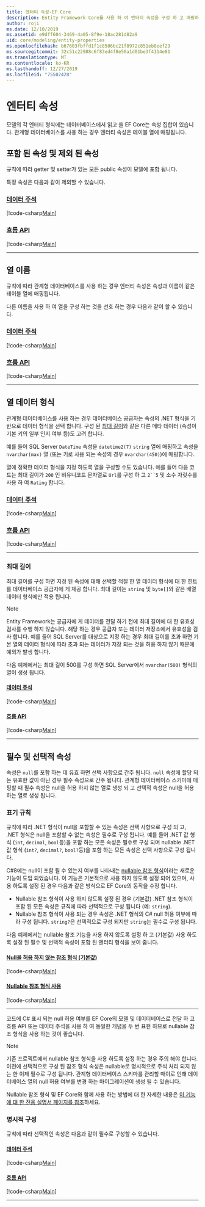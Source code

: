 ```yaml
---
title: 엔터티 속성-EF Core
description: Entity Framework Core를 사용 하 여 엔터티 속성을 구성 하 고 매핑하는 방법
author: roji
ms.date: 12/10/2019
ms.assetid: e9dff604-3469-4a05-8f9e-18ac281d82a9
uid: core/modeling/entity-properties
ms.openlocfilehash: b67603fbffd1f1c8506bc21f8972c851eb8eef29
ms.sourcegitcommit: 32c51c22988c6f83ed4f8e50a1d01be3f4114e81
ms.translationtype: MT
ms.contentlocale: ko-KR
ms.lasthandoff: 12/27/2019
ms.locfileid: "75502428"
---
```

# <a name="entity-properties"></a>엔터티 속성

모델의 각 엔터티 형식에는 데이터베이스에서 읽고 쓸 EF Core는 속성 집합이 있습니다. 관계형 데이터베이스를 사용 하는 경우 엔터티 속성은 테이블 열에 매핑됩니다.

## <a name="included-and-excluded-properties"></a>포함 된 속성 및 제외 된 속성

규칙에 따라 getter 및 setter가 있는 모든 public 속성이 모델에 포함 됩니다.

특정 속성은 다음과 같이 제외할 수 있습니다.

### <a name="data-annotationstabdata-annotations"></a>[데이터 주석](#tab/data-annotations)

[!code-csharp[Main](../../../samples/core/Modeling/DataAnnotations/IgnoreProperty.cs?name=IgnoreProperty&highlight=6)]

### <a name="fluent-apitabfluent-api"></a>[흐름 API](#tab/fluent-api)

[!code-csharp[Main](../../../samples/core/Modeling/FluentAPI/IgnoreProperty.cs?name=IgnoreProperty&highlight=3,4)]

***

## <a name="column-names"></a>열 이름

규칙에 따라 관계형 데이터베이스를 사용 하는 경우 엔터티 속성은 속성과 이름이 같은 테이블 열에 매핑됩니다.

다른 이름을 사용 하 여 열을 구성 하는 것을 선호 하는 경우 다음과 같이 할 수 있습니다.

### <a name="data-annotationstabdata-annotations"></a>[데이터 주석](#tab/data-annotations)

[!code-csharp[Main](../../../samples/core/Modeling/DataAnnotations/ColumnName.cs?Name=ColumnName&highlight=3)]

### <a name="fluent-apitabfluent-api"></a>[흐름 API](#tab/fluent-api)

[!code-csharp[Main](../../../samples/core/Modeling/FluentAPI/ColumnName.cs?Name=ColumnName&highlight=3-5)]

***

## <a name="column-data-types"></a>열 데이터 형식

관계형 데이터베이스를 사용 하는 경우 데이터베이스 공급자는 속성의 .NET 형식을 기반으로 데이터 형식을 선택 합니다. 구성 된 [최대 길이](#maximum-length)와 같은 다른 메타 데이터 (속성이 기본 키의 일부 인지 여부 등)도 고려 합니다.

예를 들어 SQL Server `DateTime` 속성을 `datetime2(7)` `string` 열에 매핑하고 속성을 `nvarchar(max)` 열 (또는 키로 사용 되는 속성의 경우 `nvarchar(450)`)에 매핑합니다.

열에 정확한 데이터 형식을 지정 하도록 열을 구성할 수도 있습니다. 예를 들어 다음 코드는 최대 길이가 `200` 인 비유니코드 문자열로 `Url`를 구성 하 고 `2``5` 및 소수 자릿수를 사용 하 여 `Rating` 합니다.

### <a name="data-annotationstabdata-annotations"></a>[데이터 주석](#tab/data-annotations)

[!code-csharp[Main](../../../samples/core/Modeling/DataAnnotations/ColumnDataType.cs?name=ColumnDataType&highlight=4,6)]

### <a name="fluent-apitabfluent-api"></a>[흐름 API](#tab/fluent-api)

[!code-csharp[Main](../../../samples/core/Modeling/FluentAPI/ColumnDataType.cs?name=ColumnDataType&highlight=5-6)]

***

### <a name="maximum-length"></a>최대 길이

최대 길이를 구성 하면 지정 된 속성에 대해 선택할 적절 한 열 데이터 형식에 대 한 힌트를 데이터베이스 공급자에 게 제공 합니다. 최대 길이는 `string` 및 `byte[]`와 같은 배열 데이터 형식에만 적용 됩니다.

> [!NOTE]
> Entity Framework는 공급자에 게 데이터를 전달 하기 전에 최대 길이에 대 한 유효성 검사를 수행 하지 않습니다. 해당 하는 경우 공급자 또는 데이터 저장소에서 유효성을 검사 합니다. 예를 들어 SQL Server를 대상으로 지정 하는 경우 최대 길이를 초과 하면 기본 열의 데이터 형식에 따라 초과 되는 데이터가 저장 되는 것을 허용 하지 않기 때문에 예외가 발생 합니다.

다음 예제에서는 최대 길이 500를 구성 하면 SQL Server에서 `nvarchar(500)` 형식의 열이 생성 됩니다.

#### <a name="data-annotationstabdata-annotations"></a>[데이터 주석](#tab/data-annotations)

[!code-csharp[Main](../../../samples/core/Modeling/DataAnnotations/MaxLength.cs?name=MaxLength&highlight=4)]

#### <a name="fluent-apitabfluent-api"></a>[흐름 API](#tab/fluent-api)

[!code-csharp[Main](../../../samples/core/Modeling/FluentAPI/MaxLength.cs?name=MaxLength&highlight=3-5)]

***

## <a name="required-and-optional-properties"></a>필수 및 선택적 속성

속성은 `null`를 포함 하는 데 유효 하면 선택 사항으로 간주 됩니다. `null` 속성에 할당 되는 유효한 값이 아닌 경우 필수 속성으로 간주 됩니다. 관계형 데이터베이스 스키마에 매핑할 때 필수 속성은 null을 허용 하지 않는 열로 생성 되 고 선택적 속성은 null을 허용 하는 열로 생성 됩니다.

### <a name="conventions"></a>표기 규칙

규칙에 따라 .NET 형식이 null을 포함할 수 있는 속성은 선택 사항으로 구성 되 고, .NET 형식은 null을 포함할 수 없는 속성은 필수로 구성 됩니다. 예를 들어 .NET 값 형식 (`int`, `decimal`, `bool`등)을 포함 하는 모든 속성은 필수로 구성 되며 nullable .NET 값 형식 (`int?`, `decimal?`, `bool?`등)을 포함 하는 모든 속성은 선택 사항으로 구성 됩니다.

C#8에는 null이 포함 될 수 있는지 여부를 나타내는 [nullable 참조 형식](/dotnet/csharp/tutorials/nullable-reference-types)이라는 새로운 기능이 도입 되었습니다. 이 기능은 기본적으로 사용 하지 않도록 설정 되어 있으며, 사용 하도록 설정 된 경우 다음과 같은 방식으로 EF Core의 동작을 수정 합니다.

* Nullable 참조 형식이 사용 하지 않도록 설정 된 경우 (기본값) .NET 참조 형식이 포함 된 모든 속성은 규칙에 따라 선택적으로 구성 됩니다 (예: `string`).
* Nullable 참조 형식이 사용 되는 경우 속성은 .NET 형식의 C# null 허용 여부에 따라 구성 됩니다. `string?`은 선택적으로 구성 되지만 `string`는 필수로 구성 됩니다.

다음 예제에서는 nullable 참조 기능을 사용 하지 않도록 설정 하 고 (기본값) 사용 하도록 설정 된 필수 및 선택적 속성이 포함 된 엔터티 형식을 보여 줍니다.

#### <a name="without-nullable-reference-types-defaulttabwithout-nrt"></a>[Null을 허용 하지 않는 참조 형식 (기본값)](#tab/without-nrt)

[!code-csharp[Main](../../../samples/core/Miscellaneous/NullableReferenceTypes/CustomerWithoutNullableReferenceTypes.cs?name=Customer&highlight=4-8)]

#### <a name="with-nullable-reference-typestabwith-nrt"></a>[Nullable 참조 형식 사용](#tab/with-nrt)

[!code-csharp[Main](../../../samples/core/Miscellaneous/NullableReferenceTypes/Customer.cs?name=Customer&highlight=4-6)]

***

코드에 C# 표시 되는 null 허용 여부를 EF Core의 모델 및 데이터베이스로 전달 하 고 흐름 API 또는 데이터 주석을 사용 하 여 동일한 개념을 두 번 표현 하므로 nullable 참조 형식을 사용 하는 것이 좋습니다.

> [!NOTE]
> 기존 프로젝트에서 nullable 참조 형식을 사용 하도록 설정 하는 경우 주의 해야 합니다. 이전에 선택적으로 구성 된 참조 형식 속성은 nullable로 명시적으로 주석 처리 되지 않는 한 이제 필수로 구성 됩니다. 관계형 데이터베이스 스키마를 관리할 때이로 인해 데이터베이스 열의 null 허용 여부를 변경 하는 마이그레이션이 생성 될 수 있습니다.

Nullable 참조 형식 및 EF Core와 함께 사용 하는 방법에 대 한 자세한 내용은 [이 기능에 대 한 전용 설명서 페이지를 참조](xref:core/miscellaneous/nullable-reference-types)하세요.

### <a name="explicit-configuration"></a>명시적 구성

규칙에 따라 선택적인 속성은 다음과 같이 필수로 구성할 수 있습니다.

#### <a name="data-annotationstabdata-annotations"></a>[데이터 주석](#tab/data-annotations)

[!code-csharp[Main](../../../samples/core/Modeling/DataAnnotations/Required.cs?name=Required&highlight=4)]

#### <a name="fluent-apitabfluent-api"></a>[흐름 API](#tab/fluent-api)

[!code-csharp[Main](../../../samples/core/Modeling/FluentAPI/Required.cs?name=Required&highlight=3-5)]

***
